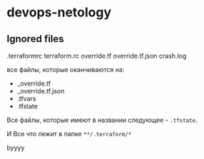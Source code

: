 # devops-netology

## Ignored files
.terraformrc
terraform.rc
override.tf
override.tf.json
crash.log

все файлы, которые оканчиваются на:
* _override.tf
* _override.tf.json
* .tfvars
* .tfstate

Все файлы, которые имеют в названии следующее - `.tfstate.`

И Все что лежит в папке `**/.terraform/*`

byyyy
